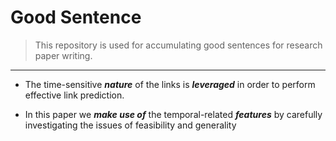 # Good Sentence
> This repository is used for accumulating good sentences for research paper writing.
---
- The time-sensitive ***nature*** of the links is ***leveraged*** in order to perform effective link prediction. 

- In this paper we ***make use of*** the temporal-related ***features*** by carefully investigating the issues of feasibility and generality